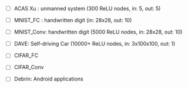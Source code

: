 - [ ] ACAS Xu : unmanned system (300 ReLU nodes, in: 5, out: 5)
- [ ] MNIST_FC : handwritten digit (in: 28x28, out: 10)
- [ ] MNIST_Conv: handwritten digit (5000 ReLU nodes, in: 28x28, out: 10)
- [ ] DAVE: Self-driving Car (10000+ ReLU nodes, in: 3x100x100, out: 1)

- [ ] CIFAR_FC
- [ ] CIFAR_Conv
- [ ] Debrin: Android applications
